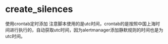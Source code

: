 # create_silences
使用crontab定时添加
注意脚本使用的是utc时间，crontab的是按照中国上海时间进行执行的，自动获取utc时间，因为alertmanager添加静默规则的时间也是为utc时间。
